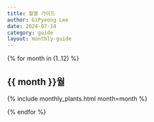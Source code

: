 ```yaml
---
title: 월별 가이드
author: GiPyeong Lee
date: 2024-07-14
category: guide
layout: monthly-guide
---
```

{% for month in (1..12) %}
## {{ month }}월

{% include monthly_plants.html month=month %}

{% endfor %}
